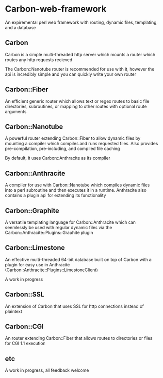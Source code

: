 # Carbon-web-framework
An expiremental perl web framework with routing, dynamic files, templating, and a database

## Carbon
Carbon is a simple multi-threaded http server which mounts a router which routes any http requests recieved

The Carbon::Nanotube router is recommended for use with it, however the api is incredibly simple and you can quickly write your own router

## Carbon::Fiber
An efficient generic router which allows text or regex routes to basic file directories, subroutines, or mapping to other routes with optional route arguments

## Carbon::Nanotube
A powerful router extending Carbon::Fiber to allow dynamic files by mounting a compiler which compiles and runs requested files. Also provides pre-compilation, pre-including, and compiled file caching

By default, it uses Carbon::Anthracite as its compiler

## Carbon::Anthracite
A compiler for use with Carbon::Nanotube which compiles dynamic files into a perl subroutine and then executes it in a runtime. Anthracite also contains a plugin api for extending its functionality

## Carbon::Graphite
A versatile templating language for Carbon::Anthracite which can seemlessly be used with regular dynamic files via the Carbon::Anthracite::Plugins::Graphite plugin

## Carbon::Limestone
An effective multi-threaded 64-bit database built on top of Carbon with a plugin for easy use in Anthracite (Carbon::Anthracite::Plugins::LimestoneClient)

A work in progress

## Carbon::SSL
An extension of Carbon that uses SSL for http connections instead of plaintext

## Carbon::CGI
An router extending Carbon::Fiber that allows routes to directories or files for CGI 1.1 execution


## etc
A work in progress, all feedback welcome
